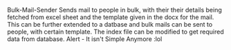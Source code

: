 Bulk-Mail-Sender
Sends mail to people in bulk, with their their details being fetched from excel sheet and the template given in the docx for the mail. This can be further extended to a datbase and bulk mails can be sent to people, with certain template. The index file can be modified to get required data from database.
Alert - It isn't Simple Anymore :lol 
